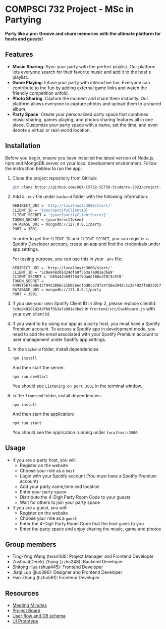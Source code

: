 # COMPSCI 732 Project - MSc in Partying
**Party like a pro: 
Groove and share memories with the ultimate platform for hosts and guests!**

## Features
- __Music Sharing__: Sync your party with the perfect playlist. Our platform lets everyone search for their favorite music and add it to the host's playlist.
- __Game Playing__: Infuse your party with interactive fun. Everyone can contribute to the fun by adding external game links and watch the friendly competition unfold.
- __Photo Sharing__: Capture the moment and share them instantly. Our platform allows everyone to capture photos and upload them to a shared album.
- __Party Space__: Create your personalized party space that combines music sharing, games playing, and photos sharing features all in one place. Customize your party space with a name, set the time, and even denote a virtual or real-world location.

## Installation
Before you begin, ensure you have installed the latest version of Node.js, npm and MongoDB server on your local development environment. Follow the instruction beblow to run the app:

1. Clone the project repository from GitHub:
    ```bash
    git clone https://github.com/UOA-CS732-SE750-Students-2023/project-group-fluffy-fireflies
    ```
2. Add a `.env` file under `backend` folder with the following information:
    ```bash
    REDIRECT_URI = 'http://localhost:3000/start/'
    CLIENT_ID = '{yourSpotifyClientID}'
    CLIENT_SECRET = '{yourSpotifyClientSecret}'
    TOKEN_SECRET = {yourSerectToken}
    DATABASE_URI = mongodb://127.0.0.1/party
    PORT = 3001
    ```
    In order to get the `CLIENT_ID` and `CLIENT_SECRET`, you can register a Spotify Developer account, create an app and find the credentials under app settings.
    
    For testing purpose, you can use this in your `.env` file:
    ```
    REDIRECT_URI = 'http://localhost:3000/start/'
    CLIENT_ID = '5c9e849201d24dfb8f563a7a081e3be9'
    CLIENT_SECRET = 'b89442d691704f9daddf68ed70f3c9f0'
    TOKEN_SECRET = 0499f5b7ae0e13f94d3866c21b028ecfbd0ca7d724fd6ed942c5c2a492ffb023017b1782e6f461a17aece6cf6254cb4588812dc04caeb9a9a73eb9cdecd7fda9
    DATABASE_URI = mongodb://127.0.0.1/party
    PORT = 3001
    ```
3. If you use your own Spotify Client ID in Step 2, please replace clientId: `5c9e849201d24dfb8f563a7a081e3be9` in `frontend/src/Dashboard.js` with your own client id.
4. If you want to try using our app as a party host, you must have a Spotify Premium account. To access a Spotify app in development mode, you need to add the email associated with your Spotify Premium account to user management under Spotify app settings.
5. In the `backend` folder, install dependencies:
    ``` 
    npm install
    ```
    And then start the server:
    ```
    npm run devStart
    ```
    You should see
    `Listening on port 3001` in the terminal window.
6. In the `frontend` folder, install dependencies:
    ```
    npm install
    ```
    And then start the application:
    ```
    npm run start
    ```
    You should see the application running under `localhost:3000`.
## Usage
- If you are a party host, you will:
    - Register on the website
    - Choose your role as a `host`
    - Login with your Spotify account (You must have a Spotify Premium account)
    - Add your party name,time and location
    - Enter your party space
    - Distribute the 4-Digit Party Room Code to your guests
    - Wait for others to join your party space
- If you are a guest, you will:
    - Register on the website
    - Choose your role as a `guest`
    - Enter the 4-Digit Party Room Code that the host gives to you
    - Enter the party space and enjoy sharing the music, game and photos

## Group members
- Ting-Ying Wang (twan108): Project Manager and Frontend Developer
- Zushuai(Derek) Zhang (zzha248): Backend Developer
- Shitong Hua (shua445): Frontend Developer
- Jiaqi Luo (jluo396): Designer and Frontend Developer
- Hao Zhong (hzho561): Frontend Developer

## Resources
- [Meeting Minutes](https://github.com/UOA-CS732-SE750-Students-2023/project-group-fluffy-fireflies/wiki)
- [Project Board](https://github.com/orgs/UOA-CS732-SE750-Students-2023/projects/2)
- [User flow and DB schema](https://www.figma.com/file/QgjHye66DRs40dctD8kytG/Diagrams?node-id=0%3A1&t=A0IS9Xn3id1w5ojU-1)
- [UI Prototype](https://www.figma.com/proto/lCqCkMpeoR4nPByI7xLLVb/Website-Wireframes?node-id=1639-201&scaling=scale-down&page-id=1401:1984&starting-point-node-id=1639:201&show-proto-sidebar=1)